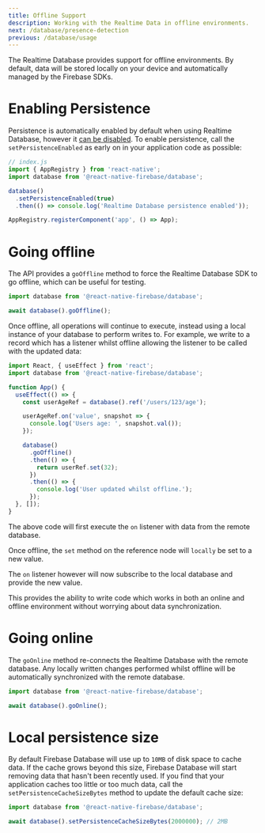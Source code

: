 ```yaml
---
title: Offline Support
description: Working with the Realtime Data in offline environments.
next: /database/presence-detection
previous: /database/usage
---
```


The Realtime Database provides support for offline environments. By default, data will be stored locally on your device
and automatically managed by the Firebase SDKs.

# Enabling Persistence

Persistence is automatically enabled by default when using Realtime Database, however it
[can be disabled](/database/usage#disabling-persistence). To enable persistence, call the `setPersistenceEnabled`
as early on in your application code as possible:

```js
// index.js
import { AppRegistry } from 'react-native';
import database from '@react-native-firebase/database';

database()
  .setPersistenceEnabled(true)
  .then(() => console.log('Realtime Database persistence enabled'));

AppRegistry.registerComponent('app', () => App);
```

# Going offline

The API provides a `goOffline` method to force the Realtime Database SDK to go offline, which can be useful for testing.

```js
import database from '@react-native-firebase/database';

await database().goOffline();
```

Once offline, all operations will continue to execute, instead using a local instance of your database to perform writes to.
For example, we write to a record which has a listener whilst offline allowing the listener to be called with the updated data:

```jsx
import React, { useEffect } from 'react';
import database from '@react-native-firebase/database';

function App() {
  useEffect(() => {
    const userAgeRef = database().ref('/users/123/age');

    userAgeRef.on('value', snapshot => {
      console.log('Users age: ', snapshot.val());
    });

    database()
      .goOffline()
      .then(() => {
        return userRef.set(32);
      })
      .then(() => {
        console.log('User updated whilst offline.');
      });
  }, []);
}
```

The above code will first execute the `on` listener with data from the remote database.

Once offline, the `set` method on the reference node will `locally` be set to a new value.

The `on` listener
however will now subscribe to the local database and provide the new value.

This provides the ability to write code which works in both an online and offline environment without worrying about
data synchronization.

# Going online

The `goOnline` method re-connects the Realtime Database with the remote database. Any locally written changes performed
whilst offline will be automatically synchronized with the remote database.

```js
import database from '@react-native-firebase/database';

await database().goOnline();
```

# Local persistence size

By default Firebase Database will use up to `10MB` of disk space to cache data. If the cache grows beyond this size,
Firebase Database will start removing data that hasn't been recently used. If you find that your application caches too
little or too much data, call the `setPersistenceCacheSizeBytes` method to update the default cache size:

```js
import database from '@react-native-firebase/database';

await database().setPersistenceCacheSizeBytes(2000000); // 2MB
```
